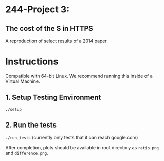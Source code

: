 # 244-Project 3:
## The cost of the S in HTTPS
A reproduction of select results of a 2014 paper

# Instructions
Compatible with 64-bit Linux. We recommend running this inside of a Virtual
Machine.
## 1. Setup Testing Environment
`./setup`  

## 2. Run the tests
`./run_tests` (currently only tests that it can reach google.com)

After completion, plots should be available in root directory as `ratio.png`
and  `difference.png`.
